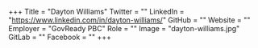 +++
Title = "Dayton Williams"
Twitter = ""
LinkedIn = "https://www.linkedin.com/in/dayton-williams/"
GitHub = ""
Website = ""
Employer = "GovReady PBC"
Role = ""
Image = "dayton-williams.jpg"
GitLab = ""
Facebook = ""
+++

